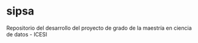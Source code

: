 # sipsa
Repositorio del desarrollo del proyecto de grado de la maestría en ciencia de datos - ICESI
